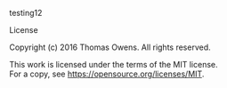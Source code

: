 testing12

License

Copyright (c) 2016 Thomas Owens. All rights reserved.

This work is licensed under the terms of the MIT license.  
For a copy, see <https://opensource.org/licenses/MIT>.